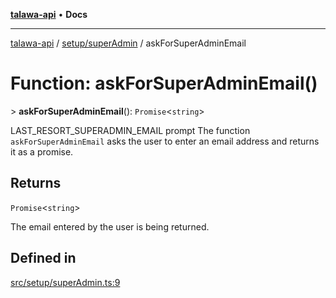 [**talawa-api**](../../../README.md) • **Docs**

***

[talawa-api](../../../modules.md) / [setup/superAdmin](../README.md) / askForSuperAdminEmail

# Function: askForSuperAdminEmail()

\> **askForSuperAdminEmail**(): `Promise`\<`string`\>

LAST_RESORT_SUPERADMIN_EMAIL prompt
The function `askForSuperAdminEmail` asks the user to enter an email address and returns it as a promise.

## Returns

`Promise`\<`string`\>

The email entered by the user is being returned.

## Defined in

[src/setup/superAdmin.ts:9](https://github.com/PalisadoesFoundation/talawa-api/blob/0e711c6a6b57f55ab5776fc9c8edfc5ebc0b3d70/src/setup/superAdmin.ts#L9)
